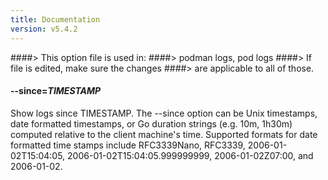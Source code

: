 ```yaml
---
title: Documentation
version: v5.4.2
---
```


####> This option file is used in:
####>   podman logs, pod logs
####> If file is edited, make sure the changes
####> are applicable to all of those.
#### **--since**=*TIMESTAMP*

Show logs since TIMESTAMP. The --since option can be Unix timestamps, date formatted timestamps, or Go duration
strings (e.g. 10m, 1h30m) computed relative to the client machine's time. Supported formats for date formatted
time stamps include RFC3339Nano, RFC3339, 2006-01-02T15:04:05, 2006-01-02T15:04:05.999999999, 2006-01-02Z07:00,
and 2006-01-02.
